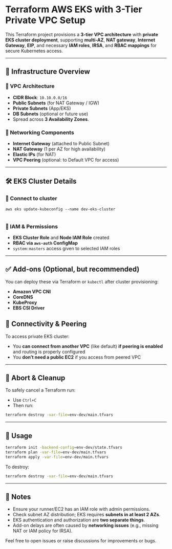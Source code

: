 
# Terraform AWS EKS with 3-Tier Private VPC Setup

This Terraform project provisions a **3-tier VPC architecture** with **private EKS cluster deployment**, supporting **multi-AZ**, **NAT gateway**, **Internet Gateway**, **EIP**, and necessary **IAM roles**, **IRSA**, and **RBAC mappings** for secure Kubernetes access.

---

## 🚧 Infrastructure Overview

### 🔹 VPC Architecture
- **CIDR Block**: `10.10.0.0/16`
- **Public Subnets** (for NAT Gateway / IGW)
- **Private Subnets** (App/EKS)
- **DB Subnets** (optional or future use)
- Spread across **3 Availability Zones**.

### 🔹 Networking Components
- **Internet Gateway** (attached to Public Subnet)
- **NAT Gateway** (1 per AZ for high availability)
- **Elastic IPs** (for NAT)
- **VPC Peering** (optional: to Default VPC for access)

---

## 🛠️ EKS Cluster Details

### 🔸 Connect to cluster
```
aws eks update-kubeconfig --name dev-eks-cluster


```


### 🔸 IAM & Permissions

* **EKS Cluster Role** and **Node IAM Role** created
* **RBAC via `aws-auth` ConfigMap**
* `system:masters` access given to selected IAM roles

---

## ✅ Add-ons (Optional, but recommended)

You can deploy these via Terraform or `kubectl` after cluster provisioning:

* **Amazon VPC CNI**
* **CoreDNS**
* **KubeProxy**
* **EBS CSI Driver**




## 🔌 Connectivity & Peering

To access private EKS cluster:

* You **can connect from another VPC** (like default) **if peering is enabled** and routing is properly configured
* You **don’t need a public EC2** if you access from peered VPC

---

## 🧨 Abort & Cleanup

To safely cancel a Terraform run:

* Use `Ctrl+C`
* Then run:

```bash
terraform destroy -var-file=env-dev/main.tfvars
```

---

## 🧾 Usage

```bash
terraform init -backend-config=env-dev/state.tfvars
terraform plan -var-file=env-dev/main.tfvars
terraform apply -var-file=env-dev/main.tfvars
```

To destroy:

```bash
terraform destroy -var-file=env-dev/main.tfvars
```

---



## 📌 Notes

* Ensure your runner/EC2 has an IAM role with admin permissions.
* Check subnet AZ distribution; EKS requires **subnets in at least 2 AZs**.
* EKS authentication and authorization are **two separate things**.
* Add-on delays are often caused by **networking issues** (e.g., missing NAT or IAM policy for IRSA).


Feel free to open issues or raise discussions for improvements or bugs.

